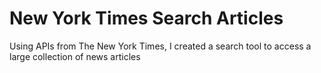 # New York Times Search Articles

Using APIs from The New York Times, I created a search tool to access a large collection of news articles
